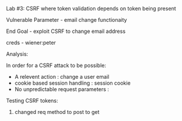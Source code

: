 Lab #3: CSRF where token validation depends on token being present

Vulnerable Parameter - email change functionaity

End Goal - exploit CSRF to change email address

creds - wiener:peter


Analysis:

In order for a CSRF attack to be possible:
- A relevent action : change a user email
- cookie based session handling : session cookie
- No unpredictable request parameters : 


Testing CSRF tokens:

1. changed req method to post to get